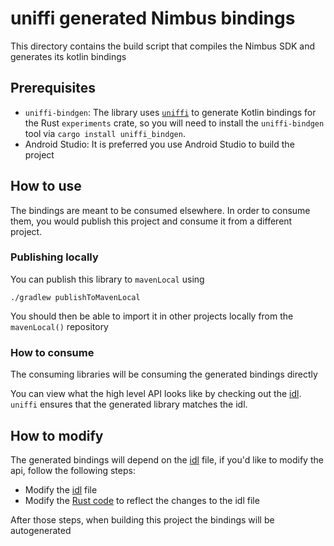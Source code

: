 # uniffi generated Nimbus bindings
This directory contains the build script that compiles the Nimbus SDK and generates its kotlin
bindings

## Prerequisites
- `uniffi-bindgen`: The library uses [`uniffi`](https://mozilla.github.io/uniffi-rs) to generate Kotlin bindings
  for the Rust `experiments` crate, so you will need to install the `uniffi-bindgen` tool via
  `cargo install uniffi_bindgen`.
- Android Studio: It is preferred you use Android Studio to build the project

## How to use
The bindings are meant to be consumed elsewhere. In order to consume them, you would publish 
this project and consume it from a different project.


### Publishing locally
You can publish this library to `mavenLocal` using
```shell script
./gradlew publishToMavenLocal
```


You should then be able to import it in other projects locally from the `mavenLocal()` repository

### How to consume
The consuming libraries will be consuming the generated bindings directly

You can view what the high level API looks like by checking out the [idl](../experiments/src/nimbus.idl).
`uniffi` ensures that the generated library matches the idl.

## How to modify
The generated bindings will depend on the [idl](../experiments/src/nimbus.idl) file,
if you'd like to modify the api, follow the following steps:
- Modify the [idl](../experiments/src/nimbus.idl) file
- Modify the [Rust code](../experiments/src) to reflect the changes to the idl file

After those steps, when building this project the bindings will be autogenerated

